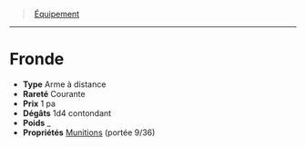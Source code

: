 ﻿---
!EquipmentItem
Type: Arme à distance
Price: 1 pa
Weight: _
Rarity: Courante
Damages: 1d4 contondant
Properties: '[Munitions](hd_weapons_munitions.md) (portée 9/36)'
Id: equipment_hd.md#fronde
ParentLink: equipment_hd.md#Équipement
Name: Fronde
ParentName: Équipement
NameLevel: 1
Attributes: {}
AttributesDictionary: >+
  {}

---
> [Équipement](hd_equipment.md)

---

# Fronde

- **Type** Arme à distance
- **Rareté** Courante
- **Prix** 1 pa
- **Dégâts** 1d4 contondant
- **Poids** _
- **Propriétés** [Munitions](hd_weapons_munitions.md) (portée 9/36)

